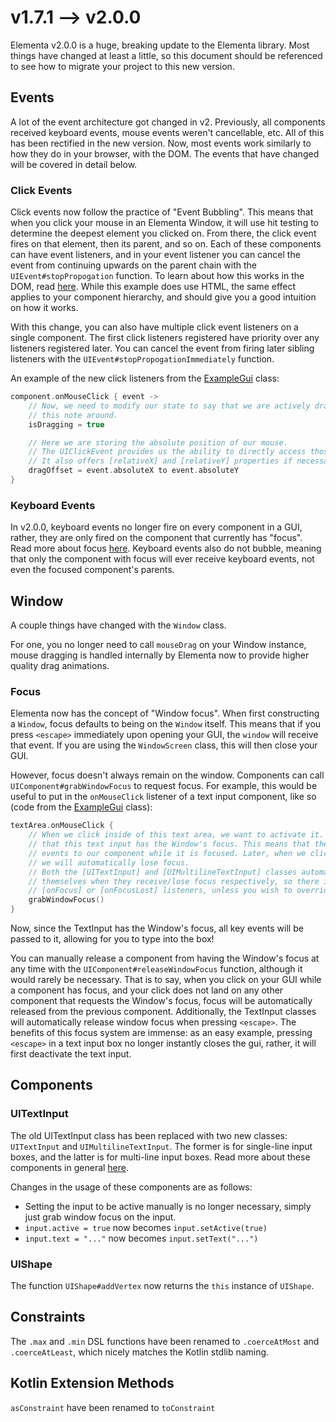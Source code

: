 # v1.7.1 --> v2.0.0

Elementa v2.0.0 is a huge, breaking update to the Elementa library. Most things have changed at least a little, so this
document should be referenced to see how to migrate your project to this new version.

## Events

A lot of the event architecture got changed in v2. Previously, all components received keyboard events, mouse events
weren't cancellable, etc. All of this has been rectified in the new version. Now, most events work similarly to how
they do in your browser, with the DOM. The events that have changed will be covered in detail below.

### Click Events

Click events now follow the practice of "Event Bubbling". This means that when you click your mouse in an Elementa
Window, it will use hit testing to determine the deepest element you clicked on. From there, the click event fires on
that element, then its parent, and so on. Each of these components can have event listeners, and in your event listener
you can cancel the event from continuing upwards on the parent chain with the `UIEvent#stopPropogation` function. To
learn about how this works in the DOM, read [here](https://javascript.info/bubbling-and-capturing#bubbling). While this
example does use HTML, the same effect applies to your component hierarchy, and should give you a good intuition on how
it works.

With this change, you can also have multiple click event listeners on a single component. The first click listeners
registered have priority over any listeners registered later. You can cancel the event from firing later sibling
listeners with the `UIEvent#stopPropogationImmediately` function.

An example of the new click listeners from the [ExampleGui](../src/main/java/com/example/examplemod/ExampleGui.kt) class:

```kotlin
component.onMouseClick { event ->
    // Now, we need to modify our state to say that we are actively dragging
    // this note around.
    isDragging = true

    // Here we are storing the absolute position of our mouse.
    // The UIClickEvent provides us the ability to directly access those properties.
    // It also offers [relativeX] and [relativeY] properties if necessary.
    dragOffset = event.absoluteX to event.absoluteY
}
```

### Keyboard Events

In v2.0.0, keyboard events no longer fire on every component in a GUI, rather, they are only fired on the component
that currently has "focus". Read more about focus [here](#focus). Keyboard events also do not bubble, meaning that
only the component with focus will ever receive keyboard events, not even the focused component's parents.

## Window

A couple things have changed with the `Window` class.

For one, you no longer need to call `mouseDrag` on your Window instance, mouse dragging is handled internally
by Elementa now to provide higher quality drag animations.

### Focus

Elementa now has the concept of "Window focus". When first constructing a `Window`, focus defaults to being on the
`Window` itself. This means that if you press `<escape>` immediately upon opening your GUI, the `window` will receive
that event. If you are using the `WindowScreen` class, this will then close your GUI.

However, focus doesn't always remain on the window. Components can call `UIComponent#grabWindowFocus` to request focus.
For example, this would be useful to put in the `onMouseClick` listener of a text input component, like so
(code from the [ExampleGui](../src/main/java/com/example/examplemod/ExampleGui.kt) class):

```kotlin
textArea.onMouseClick {
    // When we click inside of this text area, we want to activate it. To do so, we need to make sure
    // that this text input has the Window's focus. This means that the Window will route keyboard
    // events to our component while it is focused. Later, when we click away from this text input area,
    // we will automatically lose focus.
    // Both the [UITextInput] and [UIMultilineTextInput] classes automatically activate/deactivate
    // themselves when they receive/lose focus respectively, so there is no need to manually add
    // [onFocus] or [onFocusLost] listeners, unless you wish to override the default behavior.
    grabWindowFocus()
}
```

Now, since the TextInput has the Window's focus, all key events will be passed to it, allowing for you to type into the
box!

You can manually release a component from having the Window's focus at any time with the
`UIComponent#releaseWindowFocus` function, although it would rarely be necessary. That is to say, when you click on
your GUI while a component has focus, and your click does not land on any other component that requests the Window's
focus, focus will be automatically released from the previous component. Additionally, the TextInput classes will
automatically release window focus when pressing `<escape>`. The benefits of this focus system are immense: as an easy
example, pressing `<escape>` in a text input box no longer instantly closes the gui, rather, it will first deactivate
the text input.

## Components

### UITextInput

The old UITextInput class has been replaced with two new classes: `UITextInput` and `UIMultilineTextInput`. The former
is for single-line input boxes, and the latter is for multi-line input boxes. Read more about these components in
general [here](whatsnew.md#textinput).

Changes in the usage of these components are as follows:
- Setting the input to be active manually is no longer necessary, simply just grab window focus on the input.
- `input.active = true` now becomes `input.setActive(true)`
- `input.text = "..."` now becomes `input.setText("...")`

### UIShape

The function `UIShape#addVertex` now returns the `this` instance of `UIShape`.

## Constraints

The `.max` and `.min` DSL functions have been renamed to `.coerceAtMost` and `.coerceAtLeast`, which nicely matches the
Kotlin stdlib naming. 

## Kotlin Extension Methods

`asConstraint` have been renamed to `toConstraint`

